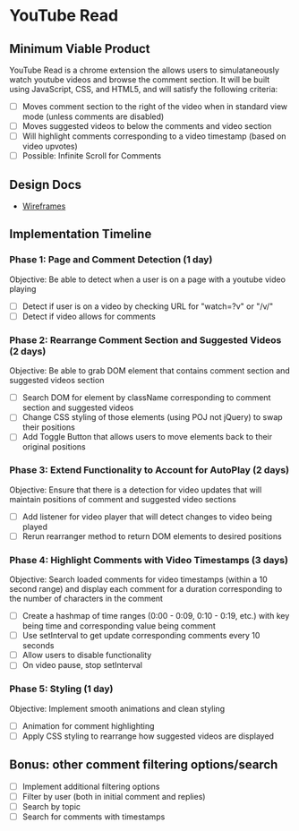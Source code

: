 # YouTube Read
## Minimum Viable Product
YouTube Read is a chrome extension the allows users to simulataneously watch youtube videos and browse the comment section. It will be built using JavaScript, CSS, and HTML5, and will satisfy the following criteria: 
 -[ ] Moves comment section to the right of the video when in standard view mode (unless comments are disabled)
 -[ ] Moves suggested videos to below the comments and video section
 -[ ] Will highlight comments corresponding to a video timestamp (based on video upvotes)
 -[ ] Possible: Infinite Scroll for Comments
## Design Docs
* [Wireframes][views]

[views]: ./views.md
## Implementation Timeline
### Phase 1: Page and Comment Detection (1 day)
Objective: Be able to detect when a user is on a page with a youtube video playing
- [ ] Detect if user is on a video by checking URL for "watch=?v" or "/v/"
- [ ] Detect if video allows for comments
### Phase 2: Rearrange Comment Section and Suggested Videos (2 days)
Objective: Be able to grab DOM element that contains comment section and suggested videos section
- [ ] Search DOM for element by className corresponding to comment section and suggested videos
- [ ] Change CSS styling of those elements (using POJ not jQuery) to swap their positions
- [ ] Add Toggle Button that allows users to move elements back to their original positions
### Phase 3: Extend Functionality to Account for AutoPlay (2 days)
Objective: Ensure that there is a detection for video updates that will maintain positions of comment and suggested video sections
- [ ] Add listener for video player that will detect changes to video being played
- [ ] Rerun rearranger method to return DOM elements to desired positions
### Phase 4: Highlight Comments with Video Timestamps (3 days)
Objective: Search loaded comments for video timestamps (within a 10 second range) and display each comment for a duration corresponding to the number of characters in the comment
- [ ] Create a hashmap of time ranges (0:00 - 0:09, 0:10 - 0:19, etc.) with key being time and corresponding value being comment
- [ ] Use setInterval to get update corresponding comments every 10 seconds
- [ ] Allow users to disable functionality
- [ ] On video pause, stop setInterval
### Phase 5: Styling (1 day)
Objective: Implement smooth animations and clean styling
- [ ] Animation for comment highlighting 
- [ ] Apply CSS styling to rearrange how suggested videos are displayed

## Bonus: other comment filtering options/search
- [ ] Implement additional filtering options
- [ ] Filter by user (both in initial comment and replies)
- [ ] Search by topic
- [ ] Search for comments with timestamps
